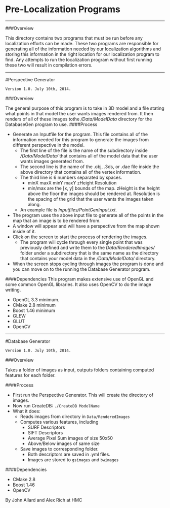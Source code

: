 Pre-Localization Programs
=========================
---
###Overview


This directory contains two programs that must be run before any localization efforts can be made. These two programs are responsible for generating all of the information needed by our localization algorithms and storing this information in the right location for our localization program to find. Any attempts to run the localization program without first running these two will result in compilation errors.

---

#Perspective Generator

    Version 1.0. July 10th, 2014.


###Overview

The general purpose of this program is to take in 3D model and a file stating what points in that model the user wants images rendered from. It then renders of all of these images tothe */Data/ModelData* directory for the DatabaseGen program to use.
####Process
* Generate an Inputfile for the program. This file contains all of the information needed for this program to generate the images from different perspective in the model.
   * The first line of the file is the name of the subdirectory inside */Data/ModelData/* that contains all of the model data that the user wants images generated from.
   * The second line is the name of the .obj, .3ds, or .dae file inside the above directory that contains all of the vertex information.
   * The third line is 6 numbers separated by spaces.
      * minX maxX minY maxY zHeight Resolution
      * min/max are the [x, y] bounds of the map. zHeight is the height above the floor the images should be rendered at. Resolution is the spacing of the grid that the user wants the images taken along. 
   * An example file is *Inputfiles/PointGenInput.txt*.
* The program uses the above input file to generate all of the points in the map that an image is to be rendered from.
* A window will appear and will have a perspective from the map shown inside of it.
* Click on the screen to start the process of rendering the images.
   * The program will cycle through every single point that was previously defined and write them to the *Data/RenderedImages/* folder under a subdirectory that is the same name as the directory that contains your model data in the */Data/ModelData/* directory.
* When the screen stops cycling through images the program is done and you can move on to the running the Database Generator program.

####Dependencies
This program makes extensive use of OpenGL and some common OpenGL libraries. It also uses OpenCV to do the image writing.
* OpenGL 3.3 minimum.
* CMake 2.8 minimum
* Boost 1.46 minimum
* GLEW
* GLUT
* OpenCV 

---

#Database Generator

    Version 1.0. July 10th, 2014.

###Overview

Takes a folder of images as input, outputs folders containing computed features for each folder.

####Process

   * First run the Perspective Generator. This will create the directory of images.
   * Now run CreateDB:
        `./CreateDB ModelName`
   * What it does:
      * Reads images from directory in `Data/RenderedImages`
      * Computes various features, including
         * SURF Descriptors
         * SIFT Descriptors
         * Average Pixel Sum images of size 50x50
         * Above/Below images of same size
      * Save images to corresponding folder.
         * Both descriptors are saved in .yml files.
         * Images are stored to `gsimages` and `bwimages`

####Dependencies
* CMake 2.8
* Boost 1.46
* OpenCV


By John Allard and Alex Rich at HMC